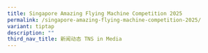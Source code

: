 ```yaml
---
title: Singapore Amazing Flying Machine Competition 2025
permalink: /singapore-amazing-flying-machine-competition-2025/
variant: tiptap
description: ""
third_nav_title: 新闻动态 TNS in Media
---
```

